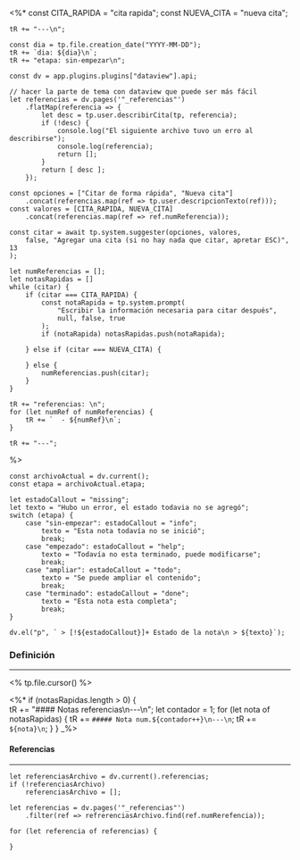 <%* 
	const CITA_RAPIDA = "cita rapida";
	const NUEVA_CITA = "nueva cita";

	tR += "---\n"; 

	const dia = tp.file.creation_date("YYYY-MM-DD");
	tR += `dia: ${dia}\n`;
	tR += "etapa: sin-empezar\n";
	
	const dv = app.plugins.plugins["dataview"].api;

	// hacer la parte de tema con dataview que puede ser más fácil
	let referencias = dv.pages('"_referencias"')
		.flatMap(referencia => {
			let desc = tp.user.describirCita(tp, referencia);
			if (!desc) {
				console.log("El siguiente archivo tuvo un erro al describirse");
				console.log(referencia);
				return [];
			}
			return [ desc ];
		});

	const opciones = ["Citar de forma rápida", "Nueva cita"]
		.concat(referencias.map(ref => tp.user.descripcionTexto(ref)));
	const valores = [CITA_RAPIDA, NUEVA_CITA]
		.concat(referencias.map(ref => ref.numReferencia));
	
	const citar = await tp.system.suggester(opciones, valores,
		false, "Agregar una cita (si no hay nada que citar, apretar ESC)", 13
	);

	let numReferencias = [];
	let notasRapidas = []
	while (citar) {
		if (citar === CITA_RAPIDA) {
			const notaRapida = tp.system.prompt(
				"Escribir la información necesaria para citar después",
				null, false, true
			);
			if (notaRapida) notasRapidas.push(notaRapida);

		} else if (citar === NUEVA_CITA) {
			
		} else {
			numReferencias.push(citar);
		}
	}

	tR += "referencias: \n";
	for (let numRef of numReferencias) {
		tR += `  - ${numRef}\n`;
	}

	tR += "---";
%>
```dataviewjs
const archivoActual = dv.current();
const etapa = archivoActual.etapa;

let estadoCallout = "missing";
let texto = "Hubo un error, el estado todavia no se agregó";
switch (etapa) {
	case "sin-empezar": estadoCallout = "info"; 
		texto = "Esta nota todavía no se inició";
		break;
	case "empezado": estadoCallout = "help"; 
		texto = "Todavía no esta terminado, puede modificarse";
		break;
	case "ampliar": estadoCallout = "todo"; 
		texto = "Se puede ampliar el contenido";
		break;
	case "terminado": estadoCallout = "done"; 
		texto = "Esta nota esta completa";
		break;
}

dv.el("p", ` > [!${estadoCallout}]+ Estado de la nota\n > ${texto}`);
```
### Definición
---
<% tp.file.cursor() %>



<%*
	if (notasRapidas.length > 0) {	
		tR += "#### Notas referencias\n---\n";
		let contador = 1;
		for (let nota of notasRapidas) {
			tR += `##### Nota num.${contador++}\n---\n`;
			tR += `${nota}\n`;
		}
	}
_%>

#### Referencias
---
```dataviewjs
let referenciasArchivo = dv.current().referencias;
if (!referenciasArchivo)
	referenciasArchivo = [];

let referencias = dv.pages('"_referencias"')
	.filter(ref => refrerenciasArchivo.find(ref.numRerefencia));

for (let referencia of referencias) {
	
}
```